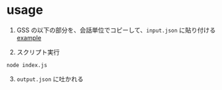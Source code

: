 # usage

1. GSS の以下の部分を、会話単位でコピーして、`input.json` に貼り付ける
[example](./readme1.md)

2. スクリプト実行
```
node index.js
```

3. `output.json` に吐かれる
